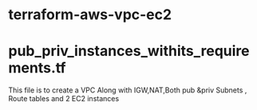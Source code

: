 # terraform-aws-vpc-ec2

# pub_priv_instances_withits_requirements.tf

This file is to create a VPC Along with IGW,NAT,Both pub &priv Subnets , Route tables and 2 EC2 instances
